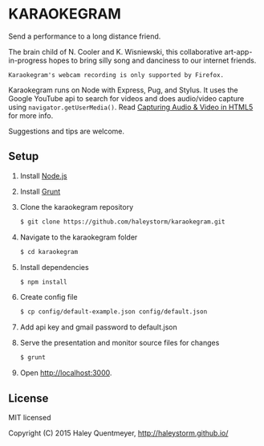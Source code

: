 # KARAOKEGRAM
Send a performance to a long distance friend.

The brain child of N. Cooler and K. Wisniewski,
this collaborative art-app-in-progress hopes to bring silly song and danciness to our internet friends.


    Karaokegram's webcam recording is only supported by Firefox.


Karaokegram runs on Node with Express, Pug, and Stylus. It uses the Google YouTube api to search for videos and does audio/video capture using ```navigator.getUserMedia()```. Read [Capturing Audio & Video in HTML5](http://www.html5rocks.com/en/tutorials/getusermedia/intro/#toc-resources) for more info.


Suggestions and tips are welcome.


## Setup

1. Install [Node.js](http://nodejs.org/)

2. Install [Grunt](http://gruntjs.com/getting-started#installing-the-cli)

3. Clone the karaokegram repository
   ```sh
   $ git clone https://github.com/haleystorm/karaokegram.git
   ```

4. Navigate to the karaokegram folder
   ```sh
   $ cd karaokegram
   ```

5. Install dependencies
   ```sh
   $ npm install
   ```

6. Create config file
   ```sh
   $ cp config/default-example.json config/default.json
   ```

7. Add api key and gmail password to default.json

8. Serve the presentation and monitor source files for changes
   ```sh
   $ grunt
   ```

9. Open <http://localhost:3000>.



## License

MIT licensed

Copyright (C) 2015 Haley Quentmeyer, http://haleystorm.github.io/
